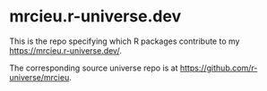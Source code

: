 # mrcieu.r-universe.dev

This is the repo specifying which R packages contribute to my <https://mrcieu.r-universe.dev/>.

The corresponding source universe repo is at <https://github.com/r-universe/mrcieu>.
